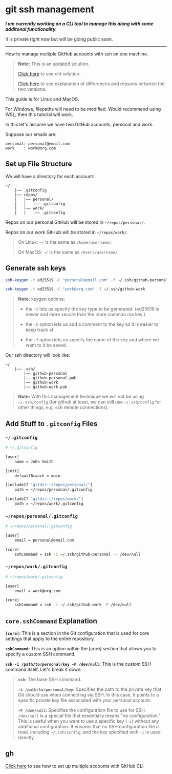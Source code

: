 # git ssh management

***I am currently working on a CLI tool to manage this along with some additonal functionality.***

It is private right now but will be going public soon.

---

How to manage multiple GitHub accounts with ssh on one machine.

> **Note:** This is an updated solution.
>
> [Click here](./README.old.md) to see old solution.
>
> [Click here](./change.md) to see explanation of differences and reasons between the two versions.

This guide is for Linux and MacOS.

For Windows, filepaths will need to be modified. Would recommend using WSL, then this tutorial will work.

In this let's assume we have two GitHub accounts, personal and work.

Suppose our emails are:

```text
personal: personal@email.com
work    : work@org.com
```

## Set up File Structure

We will have a directory for each account:

```text
~/
    |–– .gitconfig
    |–– repos/
    |   |–– personal/
    |   |   |–– .gitconfig
    |   |–– work/
    |   |   |–– .gitconfig
```

Repos on our personal GitHub will be stored in `~/repos/personal/`.

Repos on our work GitHub will be stored in `~/repos/work/`.

> On Linux: `~/` is the same as `/home/username/`.
>
> On MacOS: `~/` is the same as `/Users/username/`.

## Generate ssh keys

```bash
ssh-keygen -t ed25519 -C "personal@email.com" -f ~/.ssh/github-personal

ssh-keygen -t ed25519 -C "work@org.com" -f ~/.ssh/github-work
```

> **Note:** keygen options:
>
> - the `-t` lets us specify the key type to be generated. (ed25519 is newer and more secure than the more common rsa key.)
>
> - the `-C` option lets us add a comment to the key so it is easier to keep track of.
>
> - the `-f` option lets us specify the name of the key and where we want to it be saved.

Our ssh directory will look like:

```text
~/
    |–– .ssh/
        |–– github-personal
        |–– github-personal.pub
        |–– github-work
        |–– github-work.pub
```

> **Note:** With this management technique we will not be using `~/.ssh/config` (for github at least, we can still use `~/.ssh/config` for other things, e.g. ssh remote connections).

## Add Stuff to `.gitconfig` Files

### `~/.gitconfig`

```bash
# ~/.gitconfig

[user]
    name = John Smith

[init]
    defaultBranch = main

[includeIf "gitdir:~/repos/personal/"]
    path = ~/repos/personal/.gitconfig

[includeIf "gitdir:~/repos/work/"]
    path = ~/repos/work/.gitconfig
```

### `~/repos/personal/.gitconfig`

```bash
# ~/repos/personal/.gitconfig

[user]
    email = personal@email.com

[core]
    sshCommand = ssh -i ~/.ssh/github-personal -F /dev/null
```

### `~/repos/work/.gitconfig`

```bash
# ~/repos/work/.gitconfig

[user]
    email = work@org.com

[core]
    sshCommand = ssh -i ~/.ssh/github-work -F /dev/null
```

## `core.sshCommand` Explanation

**`[core]`:** This is a section in the Git configuration that is used for core settings that apply to the entire repository.

**`sshCommand`:** This is an option within the [core] section that allows you to specify a custom SSH command.

**`ssh -i /path/to/personal/key -F /dev/null`:** This is the custom SSH command itself. Let's break it down:

> **`ssh`:** The base SSH command.
>
> **`-i /path/to/personal/key`:** Specifies the path to the private key that Git should use when connecting via SSH. In this case, it points to a specific private key file associated with your personal account.
>
> **`-F /dev/null`:** Specifies the configuration file to use for SSH. `/dev/null` is a special file that essentially means "no configuration." This is useful when you want to use a specific key (`-i`) without any additional configuration. It ensures that no SSH configuration file is read, including `~/.ssh/config`, and the key specified with `-i` is used directly.

## gh

[Click here](./gh-cli.md) to see how to set up multiple accounts with GitHub CLI
